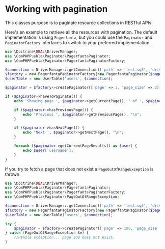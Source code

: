 # Working with pagination

This classes purpose is to paginate resource collections in RESTful APIs.

Here's an example to retrieve all the resources with pagination. The default implementation is using
`Pagerfanta`, but you could use the `Paginator` and `PaginatorFactory` interfaces to switch to your
preferred implementation.

```php
use \Doctrine\DBAL\DriverManager;
use \ComPHPPuebla\Paginator\PagerfantaPaginator;
use \ComPHPPuebla\Paginator\PagerfantaPaginatorFactory;

$connection = DriverManager::getConnection(['path' => 'test.sq3', 'driver' => 'pdo_sqlite']);
$factory = new PagerfantaPaginatorFactory(new PagerfantaPaginator($pageSize = 2));
$userTable = new UserTable('users', $connection);

$paginator = $factory->createPaginator(['page' => 1, 'page_size' => 2], $userTable);

if ($paginator->haveToPaginate()) {
    echo 'Showing page ', $paginator->getCurrentPage(), ' of ', $paginator->getNbPages(), "\n";

    if ($paginator->hasPreviousPage()) {
        echo 'Previous ', $paginator->getPreviousPage(), "\n";
    }

    if ($paginator->hasNextPage()) {
        echo 'Next ', $paginator->getNextPage(), "\n";
    }

    foreach ($paginator->getCurrentPageResults() as $user) {
        echo $user['username'];
    }
}
```

If you try to fetch a page that does not exist a `PageOutOfRangeException` is thrown.

```php
use \Doctrine\DBAL\DriverManager;
use \ComPHPPuebla\Paginator\PagerfantaPaginator;
use \ComPHPPuebla\Paginator\PagerfantaPaginatorFactory;
use \ComPHPPuebla\Paginator\PageOutOfRangeException;

$connection = DriverManager::getConnection(['path' => 'test.sq3', 'driver' => 'pdo_sqlite']);
$factory = new PagerfantaPaginatorFactory(new PagerfantaPaginator($pageSize = 2));
$userTable = new UserTable('users', $connection);

try {
    $paginator = $factory->createPaginator(['page' => 100, 'page_size' => 2], $userTable);
} catch (PageOutOfRangeException $e) {
    //Handle exception... page 100 does not exist.
}
```
